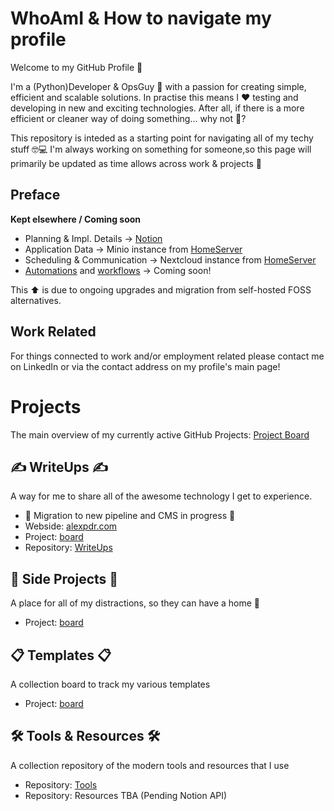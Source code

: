 # WhoAmI & How to navigate my profile
Welcome to my GitHub Profile 🎉

I'm a (Python)Developer & OpsGuy 👋 with a passion for creating simple, efficient and scalable solutions. In practise this means I ❤️ testing and developing in new and exciting technologies. After all, if there is a more efficient or cleaner way of doing something... why not 🤔?


This repository is inteded as a starting point for navigating all of my techy stuff 🤓💻 I'm always working on something for someone,so this page will primarily be updated as time allows across work & projects 💪


## Preface
**Kept elsewhere / Coming soon**
- Planning & Impl. Details -> [Notion](http://notion.so)
- Application Data -> Minio instance from [HomeServer](https://github.com/alexpdr/hs)
- Scheduling & Communication -> Nextcloud instance from [HomeServer](https://github.com/alexpdr/hs)
- [Automations](https://github.com/alexpdr/workflows) and [workflows](https://github.com/alexpdr/workflows) -> Coming soon!

This ⬆️ is due to ongoing upgrades and migration from self-hosted FOSS alternatives.


## Work Related
For things connected to work and/or employment related please contact me on LinkedIn or via the contact address on my profile's main page!



# Projects
The main overview of my currently active GitHub Projects: [Project Board](https://github.com/alexpdr?tab=projects)

## ✍️ WriteUps ✍️
A way for me to share all of the awesome technology I get to experience.
- 🚨 Migration to new pipeline and CMS in progress 🚨
- Webside: [alexpdr.com](https://www.alexpdr.com/)
- Project: [board](https://github.com/users/alexpdr/projects/5)
- Repository: [WriteUps](https://github.com/alexpdr/writeups)


## 🔄 Side Projects 🔄
A place for all of my distractions, so they can have a home 🏡
- Project: [board](https://github.com/users/alexpdr/projects/3)


## 📋 Templates 📋
A collection board to track my various templates
- Project: [board](https://github.com/users/alexpdr/projects/6)


## 🛠️ Tools & Resources 🛠️
A collection repository of the modern tools and resources that I use
- Repository: [Tools](https://github.com/alexpdr/tools)
- Repository: Resources TBA (Pending Notion API)

